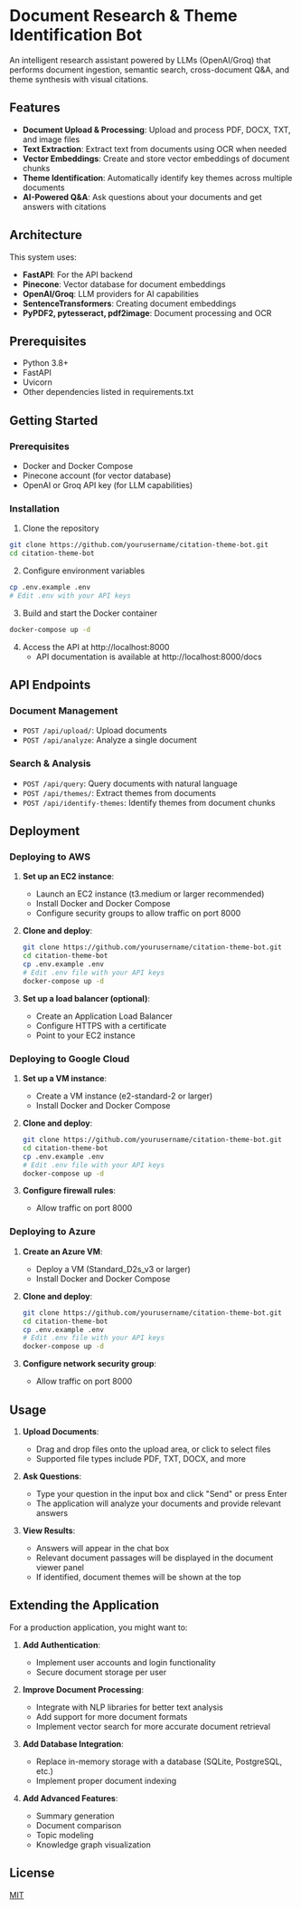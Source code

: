 # Document Research & Theme Identification Bot

An intelligent research assistant powered by LLMs (OpenAI/Groq) that performs document ingestion, semantic search, cross-document Q&A, and theme synthesis with visual citations.

## Features

- **Document Upload & Processing**: Upload and process PDF, DOCX, TXT, and image files
- **Text Extraction**: Extract text from documents using OCR when needed
- **Vector Embeddings**: Create and store vector embeddings of document chunks
- **Theme Identification**: Automatically identify key themes across multiple documents
- **AI-Powered Q&A**: Ask questions about your documents and get answers with citations

## Architecture

This system uses:
- **FastAPI**: For the API backend
- **Pinecone**: Vector database for document embeddings  
- **OpenAI/Groq**: LLM providers for AI capabilities
- **SentenceTransformers**: Creating document embeddings
- **PyPDF2, pytesseract, pdf2image**: Document processing and OCR

## Prerequisites

- Python 3.8+
- FastAPI
- Uvicorn
- Other dependencies listed in requirements.txt
## Getting Started

### Prerequisites

- Docker and Docker Compose
- Pinecone account (for vector database)
- OpenAI or Groq API key (for LLM capabilities)

### Installation

1. Clone the repository
```bash
git clone https://github.com/yourusername/citation-theme-bot.git
cd citation-theme-bot
```

2. Configure environment variables
```bash
cp .env.example .env
# Edit .env with your API keys
```

3. Build and start the Docker container
```bash
docker-compose up -d
```

4. Access the API at http://localhost:8000
   - API documentation is available at http://localhost:8000/docs

## API Endpoints

### Document Management
- `POST /api/upload/`: Upload documents
- `POST /api/analyze`: Analyze a single document

### Search & Analysis
- `POST /api/query`: Query documents with natural language
- `POST /api/themes/`: Extract themes from documents
- `POST /api/identify-themes`: Identify themes from document chunks

## Deployment

### Deploying to AWS

1. **Set up an EC2 instance**:
   - Launch an EC2 instance (t3.medium or larger recommended)
   - Install Docker and Docker Compose
   - Configure security groups to allow traffic on port 8000

2. **Clone and deploy**:
   ```bash
   git clone https://github.com/yourusername/citation-theme-bot.git
   cd citation-theme-bot
   cp .env.example .env
   # Edit .env file with your API keys
   docker-compose up -d
   ```

3. **Set up a load balancer (optional)**:
   - Create an Application Load Balancer
   - Configure HTTPS with a certificate
   - Point to your EC2 instance

### Deploying to Google Cloud

1. **Set up a VM instance**:
   - Create a VM instance (e2-standard-2 or larger)
   - Install Docker and Docker Compose

2. **Clone and deploy**:
   ```bash
   git clone https://github.com/yourusername/citation-theme-bot.git
   cd citation-theme-bot
   cp .env.example .env
   # Edit .env file with your API keys
   docker-compose up -d
   ```

3. **Configure firewall rules**:
   - Allow traffic on port 8000

### Deploying to Azure

1. **Create an Azure VM**:
   - Deploy a VM (Standard_D2s_v3 or larger)
   - Install Docker and Docker Compose

2. **Clone and deploy**:
   ```bash
   git clone https://github.com/yourusername/citation-theme-bot.git
   cd citation-theme-bot
   cp .env.example .env
   # Edit .env file with your API keys
   docker-compose up -d
   ```

3. **Configure network security group**:
   - Allow traffic on port 8000

## Usage



1. **Upload Documents**:
   - Drag and drop files onto the upload area, or click to select files
   - Supported file types include PDF, TXT, DOCX, and more

2. **Ask Questions**:
   - Type your question in the input box and click "Send" or press Enter
   - The application will analyze your documents and provide relevant answers

3. **View Results**:
   - Answers will appear in the chat box
   - Relevant document passages will be displayed in the document viewer panel
   - If identified, document themes will be shown at the top

## Extending the Application

For a production application, you might want to:

1. **Add Authentication**:
   - Implement user accounts and login functionality
   - Secure document storage per user

2. **Improve Document Processing**:
   - Integrate with NLP libraries for better text analysis
   - Add support for more document formats
   - Implement vector search for more accurate document retrieval

3. **Add Database Integration**:
   - Replace in-memory storage with a database (SQLite, PostgreSQL, etc.)
   - Implement proper document indexing

4. **Add Advanced Features**:
   - Summary generation
   - Document comparison
   - Topic modeling
   - Knowledge graph visualization

## License

[MIT](LICENSE)
